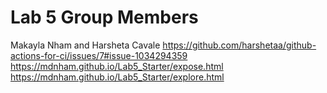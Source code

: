 # Lab 5 Group Members
Makayla Nham and Harsheta Cavale
https://github.com/harshetaa/github-actions-for-ci/issues/7#issue-1034294359
https://mdnham.github.io/Lab5_Starter/expose.html
https://mdnham.github.io/Lab5_Starter/explore.html